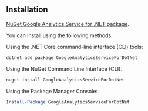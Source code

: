 ## Installation
[NuGet Google Analytics Service for .NET package](https://www.nuget.org/packages/GoogleAnalyticsServiceForDotNet/).

You can install using the following methods.

Using the .NET Core command-line interface (CLI) tools:

```sh
dotnet add package GoogleAnalyticsServiceForDotNet
```

Using the NuGet Command Line Interface (CLI):

```sh
nuget install GoogleAnalyticsServiceForDotNet
```

Using the Package Manager Console:

```powershell
Install-Package GoogleAnalyticsServiceForDotNet
```